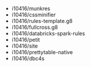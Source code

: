 - i10416/munkres
- i10416/cssminifier
- i10416/rules-template.g8
- i10416/fullcross.g8
- i10416/databricks-spark-rules
- i10416/petit
- i10416/site
- i10416/prettytable-native
- i10416/dbc4s
